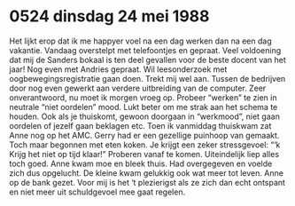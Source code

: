 # 0524 dinsdag 24 mei 1988
Het lijkt erop dat ik me happyer voel na een dag werken dan na een dag vakantie. Vandaag overstelpt met telefoontjes en gepraat. Veel voldoening dat mij de Sanders bokaal is ten deel gevallen voor de beste docent van het jaar! Nog even met Andries gepraat. Wil leesonderzoek met oogbewegingsregistratie gaan doen. Trekt mij wel aan. Tussen de bedrijven door nog even gewerkt aan verdere uitbreiding van de computer. Zeer onverantwoord, nu moet ik morgen vroeg op. Probeer “werken” te zien in neutrale “niet oordelen” mood. Lukt beter om me strak aan het schema te houden. Ook als je thuiskomt, gewoon doorgaan in “werkmood”, niet gaan oordelen of jezelf gaan beklagen etc. Toen ik vanmiddag thuiskwam zat Anne nog op het AMC. Gerry had er een gezellige puinhoop van gemaakt. Toch maar begonnen met eten koken. Je krijgt een zeker stressgevoel: “‘k Krijg het niet op tijd klaar!” Proberen vanaf te komen. Uiteindelijk liep alles toch goed. Anne kwam moe en bleek thuis. Had overgegeven en voelde zich dus opgelucht. De kleine kwam gelukkig ook wat meer tot leven. Anne op de bank gezet. Voor mij is het ‘t plezierigst als ze zich dan echt ontspant en niet meer uit schuldgevoel mee gaat regelen.  
